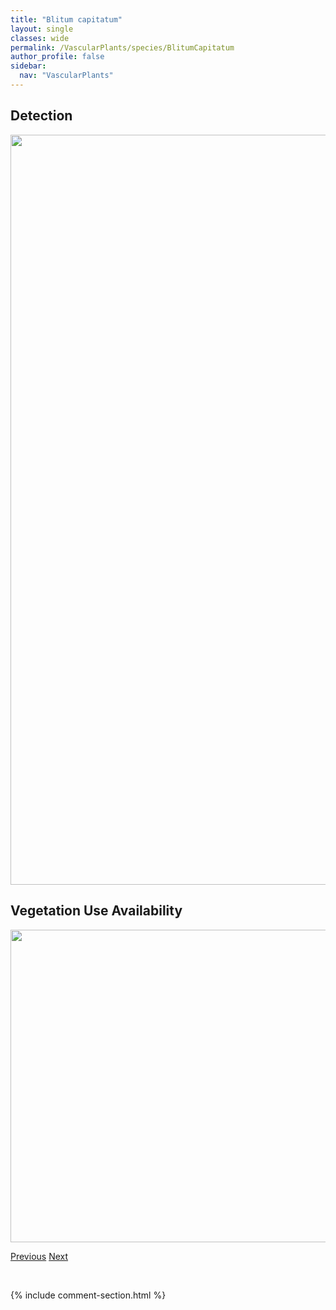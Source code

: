 ```yaml
---
title: "Blitum capitatum"
layout: single
classes: wide
permalink: /VascularPlants/species/BlitumCapitatum
author_profile: false
sidebar:
  nav: "VascularPlants"
---
```


<h2>Detection</h2>

<a href="https://drive.google.com/uc?export=view&id=1iueNI1zpZtfElXpOdjgmR8eL-TEze6XP">
<img src="https://drive.google.com/uc?export=view&id=1iueNI1zpZtfElXpOdjgmR8eL-TEze6XP" height = "1200" width = "800">
</a>


<h2>Vegetation Use Availability</h2>

<a href="https://drive.google.com/uc?export=view&id=1Denj7HDsQ4GHXL1FDu3CjSC9ZtzMJSGV">
<img src="https://drive.google.com/uc?export=view&id=1Denj7HDsQ4GHXL1FDu3CjSC9ZtzMJSGV" height = "500" width = "1000">
</a>


<a href="/DevelopmentWebsite/VascularPlants/species/BistortaVivipara" class="pagination--pager" title="Bistorta vivipara">Previous</a> <a href="/DevelopmentWebsite/VascularPlants/species/BlitumNuttallianum" class="pagination--pager" title="Blitum nuttallianum">Next</a>

<p>&nbsp;</p>

{% include comment-section.html %}
